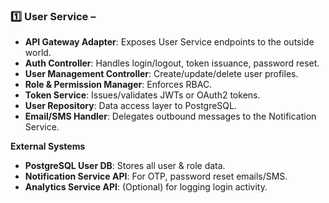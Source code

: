 ### 1️⃣ User Service – 

* **API Gateway Adapter**: Exposes User Service endpoints to the outside world.
* **Auth Controller**: Handles login/logout, token issuance, password reset.
* **User Management Controller**: Create/update/delete user profiles.
* **Role & Permission Manager**: Enforces RBAC.
* **Token Service**: Issues/validates JWTs or OAuth2 tokens.
* **User Repository**: Data access layer to PostgreSQL.
* **Email/SMS Handler**: Delegates outbound messages to the Notification Service.

**External Systems**

* **PostgreSQL User DB**: Stores all user & role data.
* **Notification Service API**: For OTP, password reset emails/SMS.
* **Analytics Service API**: (Optional) for logging login activity.


